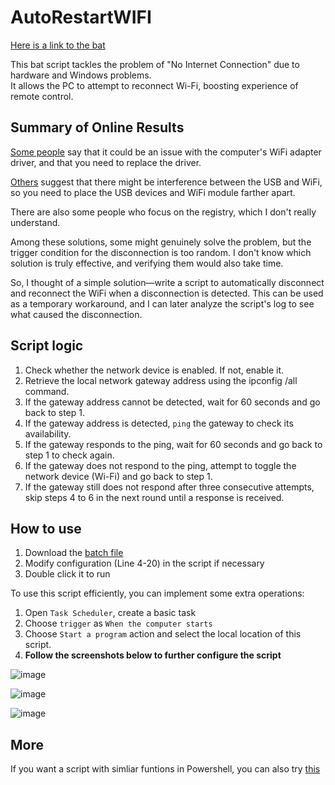 # AutoRestartWIFI

[Here is a link to the bat](./AutoRestartWIFI.bat)

This bat script tackles the problem of "No Internet Connection" due to hardware and Windows problems.  
It allows the PC to attempt to reconnect Wi-Fi, boosting experience of remote control.  

## Summary of Online Results

[Some people](https://www.zhihu.com/question/27914005/answer/2470199887) say that it could be an issue with the computer's WiFi adapter driver, and that you need to replace the driver.

[Others](https://www.zhihu.com/question/28422159) suggest that there might be interference between the USB and WiFi, so you need to place the USB devices and WiFi module farther apart.

There are also some people who focus on the registry, which I don't really understand.

Among these solutions, some might genuinely solve the problem, but the trigger condition for the disconnection is too random. I don't know which solution is truly effective, and verifying them would also take time.

So, I thought of a simple solution—write a script to automatically disconnect and reconnect the WiFi when a disconnection is detected. This can be used as a temporary workaround, and I can later analyze the script's log to see what caused the disconnection.

## Script logic

1. Check whether the network device is enabled. If not, enable it.
2. Retrieve the local network gateway address using the ipconfig /all command.
3. If the gateway address cannot be detected, wait for 60 seconds and go back to step 1.
4. If the gateway address is detected, `ping` the gateway to check its availability.
5. If the gateway responds to the ping, wait for 60 seconds and go back to step 1 to check again.
6. If the gateway does not respond to the ping, attempt to toggle the network device (Wi-Fi) and go back to step 1.
7. If the gateway still does not respond after three consecutive attempts, skip steps 4 to 6 in the next round until a response is received.

## How to use

1. Download the [batch file](./AutoRestartWIFI.bat)
2. Modify configuration (Line 4-20) in the script if necessary
3. Double click it to run

To use this script efficiently, you can implement some extra operations:

1. Open `Task Scheduler`, create a basic task
2. Choose `trigger` as `When the computer starts`
3. Choose `Start a program` action and select the local location of this script.  
4. **Follow the screenshots below to further configure the script**  

![image](https://github.com/HaoTian22/UIC-Utilities/assets/48882584/d2390d98-ccda-4b71-8d48-b968783bbafd)

![image](https://github.com/HaoTian22/UIC-Utilities/assets/48882584/6a4f966d-a60a-4d43-9965-65f3344afcf1)

![image](https://github.com/HaoTian22/UIC-Utilities/assets/48882584/2f7e70cb-5b71-497b-a962-e40ef69655d6)

## More

If you want a script with simliar funtions in Powershell, you can also try [this](https://github.com/doodlehuang/keep_wifi_connection)
